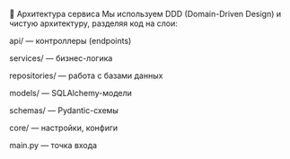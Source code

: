 📌 Архитектура сервиса
Мы используем DDD (Domain-Driven Design) и чистую архитектуру, разделяя код на слои:

api/ — контроллеры (endpoints)

services/ — бизнес-логика

repositories/ — работа с базами данных

models/ — SQLAlchemy-модели

schemas/ — Pydantic-схемы

core/ — настройки, конфиги

main.py — точка входа